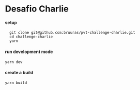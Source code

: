 # Desafio Charlie

#### setup

```
  git clone git@github.com:bruunas/pvt-challenge-charlie.git
  cd challenge-charlie
  yarn
```

#### run development mode
`yarn dev`

#### create a build
`yarn build`